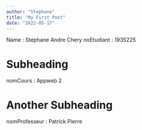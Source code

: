 ```yaml
---
author: "Stephane"
title: "My First Post"
date: "2022-05-17"
---
```



Name : Stephane Andre Chery 
noEtudiant : 1935225
# Subheading
nomCours :  Appweb 2
# Another Subheading
nomProfesseur : Patrick Pierre